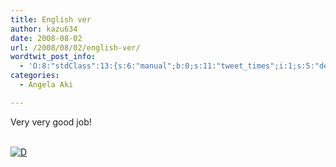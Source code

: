 ```yaml
---
title: English ver
author: kazu634
date: 2008-08-02
url: /2008/08/02/english-ver/
wordtwit_post_info:
  - 'O:8:"stdClass":13:{s:6:"manual";b:0;s:11:"tweet_times";i:1;s:5:"delay";i:0;s:7:"enabled";i:1;s:10:"separation";s:2:"60";s:7:"version";s:3:"3.7";s:14:"tweet_template";b:0;s:6:"status";i:2;s:6:"result";a:0:{}s:13:"tweet_counter";i:2;s:13:"tweet_log_ids";a:1:{i:0;i:4175;}s:9:"hash_tags";a:0:{}s:8:"accounts";a:1:{i:0;s:7:"kazu634";}}'
categories:
  - Angela Aki

---
```

<div class="section">
<p>
    Very very good job!
</p>
  
<p>
<br /> <a href="http://d.hatena.ne.jp/video/youtube/-KVWE-6fr3o" onclick="__gaTracker('send', 'event', 'outbound-article', 'http://d.hatena.ne.jp/video/youtube/-KVWE-6fr3o', '');" alt="この動画を含む日記"><img src="http://d.hatena.ne.jp/images/d_entry.gif" alt="D" border="0" style="vertical-align: bottom;" title="この動画を含む日記" /></a>
</p>
</div>